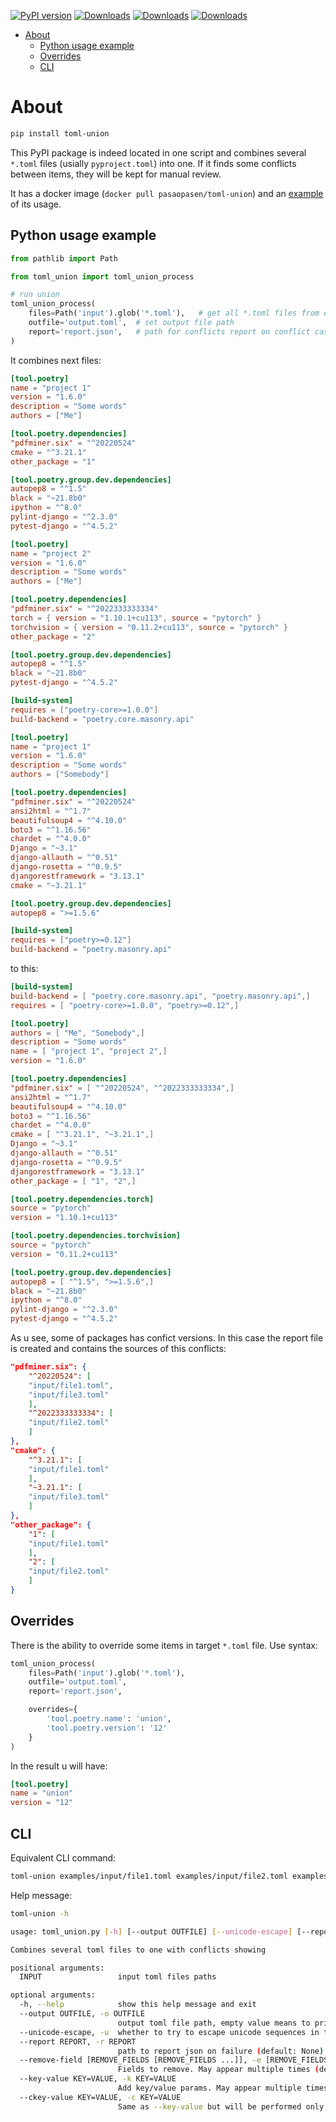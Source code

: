 [![PyPI version](https://badge.fury.io/py/toml_union.svg)](https://pypi.org/project/toml_union/)
[![Downloads](https://pepy.tech/badge/toml_union)](https://pepy.tech/project/toml_union)
[![Downloads](https://pepy.tech/badge/toml_union/month)](https://pepy.tech/project/toml_union)
[![Downloads](https://pepy.tech/badge/toml_union/week)](https://pepy.tech/project/toml_union)


- [About](#about)
  - [Python usage example](#python-usage-example)
  - [Overrides](#overrides)
  - [CLI](#cli)


# About

```sh
pip install toml-union
```

This PyPI package is indeed located in one script and combines several `*.toml` files (usially `pyproject.toml`) into one. If it finds some conflicts between items, they will be kept for manual review.

It has a docker image (`docker pull pasaopasen/toml-union`) and an [example](/examples/docker-test.sh) of its usage.

## Python usage example

```python
from pathlib import Path

from toml_union import toml_union_process

# run union
toml_union_process(
    files=Path('input').glob('*.toml'),   # get all *.toml files from examples dir
    outfile='output.toml',  # set output file path
    report='report.json',   # path for conflicts report on conflict case
)

```

It combines next files:

```toml
[tool.poetry]
name = "project 1"
version = "1.6.0"
description = "Some words"
authors = ["Me"]

[tool.poetry.dependencies]
"pdfminer.six" = "^20220524"
cmake = "^3.21.1"
other_package = "1"

[tool.poetry.group.dev.dependencies]
autopep8 = "^1.5"
black = "~21.8b0"
ipython = "^8.0"
pylint-django = "^2.3.0"
pytest-django = "^4.5.2"
```

```toml
[tool.poetry]
name = "project 2"
version = "1.6.0"
description = "Some words"
authors = ["Me"]

[tool.poetry.dependencies]
"pdfminer.six" = "^2022333333334"
torch = { version = "1.10.1+cu113", source = "pytorch" }
torchvision = { version = "0.11.2+cu113", source = "pytorch" }
other_package = "2"

[tool.poetry.group.dev.dependencies]
autopep8 = "^1.5"
black = "~21.8b0"
pytest-django = "^4.5.2"

[build-system]
requires = ["poetry-core>=1.0.0"]
build-backend = "poetry.core.masonry.api"
```

```toml
[tool.poetry]
name = "project 1"
version = "1.6.0"
description = "Some words"
authors = ["Somebody"]

[tool.poetry.dependencies]
"pdfminer.six" = "^20220524"
ansi2html = "^1.7"
beautifulsoup4 = "^4.10.0"
boto3 = "^1.16.56"
chardet = "^4.0.0"
Django = "~3.1"
django-allauth = "^0.51"
django-rosetta = "^0.9.5"
djangorestframework = "3.13.1"
cmake = "~3.21.1"

[tool.poetry.group.dev.dependencies]
autopep8 = ">=1.5.6"

[build-system]
requires = ["poetry>=0.12"]
build-backend = "poetry.masonry.api"
```

to this:
```toml
[build-system]
build-backend = [ "poetry.core.masonry.api", "poetry.masonry.api",]
requires = [ "poetry-core>=1.0.0", "poetry>=0.12",]

[tool.poetry]
authors = [ "Me", "Somebody",]
description = "Some words"
name = [ "project 1", "project 2",]
version = "1.6.0"

[tool.poetry.dependencies]
"pdfminer.six" = [ "^20220524", "^2022333333334",]
ansi2html = "^1.7"
beautifulsoup4 = "^4.10.0"
boto3 = "^1.16.56"
chardet = "^4.0.0"
cmake = [ "^3.21.1", "~3.21.1",]
Django = "~3.1"
django-allauth = "^0.51"
django-rosetta = "^0.9.5"
djangorestframework = "3.13.1"
other_package = [ "1", "2",]

[tool.poetry.dependencies.torch]
source = "pytorch"
version = "1.10.1+cu113"

[tool.poetry.dependencies.torchvision]
source = "pytorch"
version = "0.11.2+cu113"

[tool.poetry.group.dev.dependencies]
autopep8 = [ "^1.5", ">=1.5.6",]
black = "~21.8b0"
ipython = "^8.0"
pylint-django = "^2.3.0"
pytest-django = "^4.5.2"
```

As u see, some of packages has confict versions. In this case the report file is created and contains the sources of this conflicts:
```json
"pdfminer.six": {
    "^20220524": [
    "input/file1.toml",
    "input/file3.toml"
    ],
    "^2022333333334": [
    "input/file2.toml"
    ]
},
"cmake": {
    "^3.21.1": [
    "input/file1.toml"
    ],
    "~3.21.1": [
    "input/file3.toml"
    ]
},
"other_package": {
    "1": [
    "input/file1.toml"
    ],
    "2": [
    "input/file2.toml"
    ]
}
```

## Overrides

There is the ability to override some items in target `*.toml` file. Use syntax:

```python
toml_union_process(
    files=Path('input').glob('*.toml'),
    outfile='output.toml',
    report='report.json',

    overrides={
        'tool.poetry.name': 'union',
        'tool.poetry.version': '12'
    }
)
```

In the result u will have:
```toml
[tool.poetry]
name = "union"
version = "12"
```

## CLI

Equivalent CLI command:
```sh
toml-union examples/input/file1.toml examples/input/file2.toml examples/input/file3.toml -o output.toml -r report.json -k tool.poetry.name=union -k tool.poetry.version=12
```

Help message:

```sh
toml-union -h

usage: toml_union.py [-h] [--output OUTFILE] [--unicode-escape] [--report REPORT] [--remove-field [REMOVE_FIELDS [REMOVE_FIELDS ...]]] [--key-value KEY=VALUE] [--ckey-value KEY=VALUE] INPUT [INPUT ...]

Combines several toml files to one with conflicts showing

positional arguments:
  INPUT                 input toml files paths

optional arguments:
  -h, --help            show this help message and exit
  --output OUTFILE, -o OUTFILE
                        output toml file path, empty value means to print to console (default: None)
  --unicode-escape, -u  whether to try to escape unicode sequences in the outfile, useful when outfile has many slashes and codes (default: False)
  --report REPORT, -r REPORT
                        path to report json on failure (default: None)
  --remove-field [REMOVE_FIELDS [REMOVE_FIELDS ...]], -e [REMOVE_FIELDS [REMOVE_FIELDS ...]]
                        Fields to remove. May appear multiple times (default: None)
  --key-value KEY=VALUE, -k KEY=VALUE
                        Add key/value params. May appear multiple times (default: {})
  --ckey-value KEY=VALUE, -c KEY=VALUE
                        Same as --key-value but will be performed only on conflict cases (default: {})

```

